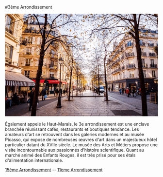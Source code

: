 #3ème Arrondissement

![Image 3ème Arrondissement](/jeu-heros-paris/Im_3.jpg "Image 3ème Arrondissement")

Également appelé le Haut-Marais, le 3e arrondissement est une enclave branchée réunissant cafés, restaurants et boutiques tendance. Les amateurs d'art se retrouvent dans les galeries modernes et au musée Picasso, qui expose de nombreuses œuvres d'art dans un majestueux hôtel particulier datant du XVIIe siècle. Le musée des Arts et Métiers propose une visite incontournable aux passionnés d'histoire scientifique. Quant au marché animé des Enfants Rouges, il est très prisé pour ses étals d'alimentation internationale.

[15ème Arrondissement](15.md) --
[11ème Arrondissement](11.md)
